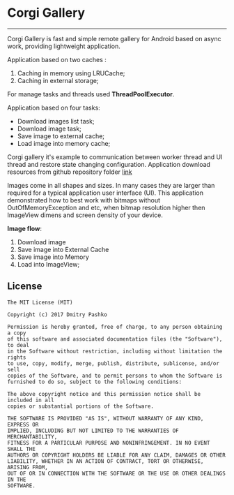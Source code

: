 # Corgi Gallery
---
Corgi Gallery is fast and simple remote gallery for Android based on async work, providing lightweight application.

Application based on two caches :

1. Caching in memory using LRUCache;
2. Caching in external storage;

For manage tasks and threads used **ThreadPoolExecutor**.

Application based on four tasks:
* Download images list task;
* Download image task;
* Save image to external cache;
* Load image into memory cache;

Corgi gallery it's example to communication between worker thread and UI thread and restore state changing configuration.
Application download resources from github repository folder [link](https://github.com/goodvin1709/AndroidThreadPool/tree/master/images)

Images come in all shapes and sizes. In many cases they are larger than required for a typical 
application user interface (UI).
This application demonstrated how to best work with bitmaps without OutOfMemoryException and etc, when 
bitmap resolution higher then ImageView dimens and screen density of your device.

**Image flow**:
1. Download image
2. Save image into External Cache
3. Save image into Memory
4. Load into ImageView;

## License
```
The MIT License (MIT)

Copyright (c) 2017 Dmitry Pashko

Permission is hereby granted, free of charge, to any person obtaining a copy
of this software and associated documentation files (the "Software"), to deal
in the Software without restriction, including without limitation the rights
to use, copy, modify, merge, publish, distribute, sublicense, and/or sell
copies of the Software, and to permit persons to whom the Software is
furnished to do so, subject to the following conditions:

The above copyright notice and this permission notice shall be included in all
copies or substantial portions of the Software.

THE SOFTWARE IS PROVIDED "AS IS", WITHOUT WARRANTY OF ANY KIND, EXPRESS OR
IMPLIED, INCLUDING BUT NOT LIMITED TO THE WARRANTIES OF MERCHANTABILITY,
FITNESS FOR A PARTICULAR PURPOSE AND NONINFRINGEMENT. IN NO EVENT SHALL THE
AUTHORS OR COPYRIGHT HOLDERS BE LIABLE FOR ANY CLAIM, DAMAGES OR OTHER
LIABILITY, WHETHER IN AN ACTION OF CONTRACT, TORT OR OTHERWISE, ARISING FROM,
OUT OF OR IN CONNECTION WITH THE SOFTWARE OR THE USE OR OTHER DEALINGS IN THE
SOFTWARE.
```
